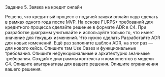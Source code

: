 Задание 5. Заявка на кредит онлайн

Решено, что кредитный процесс с подачей заявки онлайн надо сделать в рамках одного года после MVP. На основе FURPS+ требований для кредитного процесса сделайте решение в формате ADR в C4. При разработке диаграмм учитывайте и используйте только то, что имеет значение для текущих изменений.
Что нужно сделать
Разработайте ADR для новых изменений. 
Ещё раз заполните шаблон ADR, на этот раз — для нового кейса. Опишите там Use Cases и функциональные требования.
Опишите нефункциональные и архитектурно значимые требования.
Создайте диаграммы контекста и компонентов в модели C4.
Опишите альтернативы для вашего решения.
Опишите ограничения вашего решения.